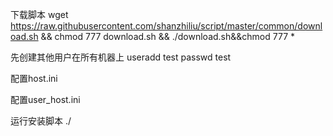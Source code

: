 

下载脚本
wget https://raw.githubusercontent.com/shanzhiliu/script/master/common/download.sh && chmod 777 download.sh && ./download.sh&&chmod 777 *

先创建其他用户在所有机器上
useradd test
passwd test


配置host.ini


配置user_host.ini

运行安装脚本
./